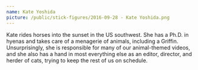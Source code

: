 ```yaml
---
name: Kate Yoshida
picture: /public/stick-figures/2016-09-28 - Kate Yoshida.png
---
```


Kate rides horses into the sunset in the US southwest. She has a Ph.D. in hyenas and takes care of a menagerie of animals, including a Griffin. Unsurprisingly, she is responsible for many of our animal-themed videos, and she also has a hand in most everything else as an editor, director, and herder of cats, trying to keep the rest of us on schedule.
